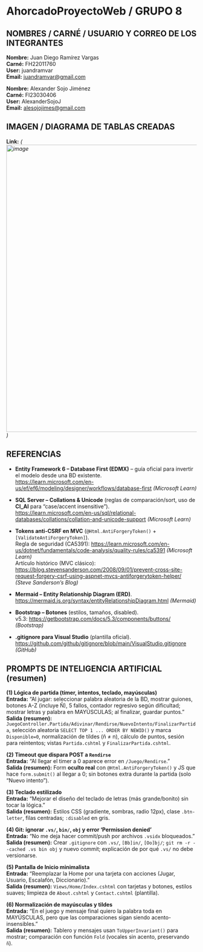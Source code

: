 # AhorcadoProyectoWeb / GRUPO 8

## NOMBRES / CARNÉ / USUARIO Y CORREO DE LOS INTEGRANTES

**Nombre:** Juan Diego Ramírez Vargas  
**Carné:** FH22011760  
**User:** juandramvar  
**Email:** juandramvar@gmail.com

**Nombre:** Alexander Sojo Jiménez  
**Carné:** FI23030406  
**User:** AlexanderSojoJ  
**Email:** alesojojimes@gmail.com


## IMAGEN / DIAGRAMA DE TABLAS CREADAS
**Link:** _(<img width="1354" height="759" alt="image" src="https://github.com/user-attachments/assets/ca5d44bc-ac56-4776-ba4c-ed2e36eb8868" />
)_


## REFERENCIAS

- **Entity Framework 6 – Database First (EDMX)** – guía oficial para invertir el modelo desde una BD existente.  
  https://learn.microsoft.com/en-us/ef/ef6/modeling/designer/workflows/database-first  _(Microsoft Learn)_

- **SQL Server – Collations & Unicode** (reglas de comparación/sort, uso de **CI_AI** para “case/accent insensitive”).  
  https://learn.microsoft.com/en-us/sql/relational-databases/collations/collation-and-unicode-support  _(Microsoft Learn)_

- **Tokens anti-CSRF en MVC** (`@Html.AntiForgeryToken()` + `[ValidateAntiForgeryToken]`).  
  Regla de seguridad (CA5391): https://learn.microsoft.com/en-us/dotnet/fundamentals/code-analysis/quality-rules/ca5391  _(Microsoft Learn)_  
  Artículo histórico (MVC clásico): https://blog.stevensanderson.com/2008/09/01/prevent-cross-site-request-forgery-csrf-using-aspnet-mvcs-antiforgerytoken-helper/  _(Steve Sanderson’s Blog)_

- **Mermaid – Entity Relationship Diagram (ERD)**.  
  https://mermaid.js.org/syntax/entityRelationshipDiagram.html  _(Mermaid)_

- **Bootstrap – Botones** (estilos, tamaños, disabled).  
  v5.3: https://getbootstrap.com/docs/5.3/components/buttons/  _(Bootstrap)_

- **.gitignore para Visual Studio** (plantilla oficial).  
  https://github.com/github/gitignore/blob/main/VisualStudio.gitignore  _(GitHub)_


## PROMPTS DE INTELIGENCIA ARTIFICIAL (resumen)

**(1) Lógica de partida (timer, intentos, teclado, mayúsculas)**  
**Entrada:** “Al jugar: seleccionar palabra aleatoria de la BD, mostrar guiones, botones A-Z (incluye Ñ), 5 fallos, contador regresivo según dificultad; mostrar letras y palabra en MAYÚSCULAS; al finalizar, guardar puntos.”  
**Salida (resumen):** `JuegoController.Partida/Adivinar/Rendirse/NuevoIntento/FinalizarPartida`, selección aleatoria `SELECT TOP 1 ... ORDER BY NEWID()` y marca `Disponible=0`, normalización de tildes (ñ ≠ n), cálculo de puntos, sesión para reintentos; vistas `Partida.cshtml` y `FinalizarPartida.cshtml`.

**(2) Timeout que dispara POST a `Rendirse`**  
**Entrada:** “Al llegar el timer a 0 aparece error en `/Juego/Rendirse`.”  
**Salida (resumen):** Form **oculto real** con `@Html.AntiForgeryToken()` y JS que hace `form.submit()` al llegar a 0; sin botones extra durante la partida (solo “Nuevo intento”).

**(3) Teclado estilizado**  
**Entrada:** “Mejorar el diseño del teclado de letras (más grande/bonito) sin tocar la lógica.”  
**Salida (resumen):** Estilos CSS (gradiente, sombras, radio 12px), clase `.btn-letter`, filas centradas; `:disabled` en gris.

**(4) Git: ignorar `.vs/`, `bin/`, `obj` y error ‘Permission denied’**  
**Entrada:** “No me deja hacer commit/push por archivos `.vsidx` bloqueados.”  
**Salida (resumen):** Crear `.gitignore` con `.vs/`, `[Bb]in/`, `[Oo]bj/`; `git rm -r --cached .vs bin obj` y nuevo commit; explicación de por qué `.vs/` no debe versionarse.

**(5) Pantalla de Inicio minimalista**  
**Entrada:** “Reemplazar la Home por una tarjeta con acciones (Jugar, Usuario, Escalafón, Diccionario).”  
**Salida (resumen):** `Views/Home/Index.cshtml` con tarjetas y botones, estilos suaves; limpieza de `About.cshtml` y `Contact.cshtml` (plantilla).

**(6) Normalización de mayúsculas y tildes**  
**Entrada:** “En el juego y mensaje final quiero la palabra toda en MAYÚSCULAS, pero que las comparaciones sigan siendo acento-insensibles.”  
**Salida (resumen):** Tablero y mensajes usan `ToUpperInvariant()` para mostrar; comparación con función `Fold` (vocales sin acento, preservando `ñ`).

